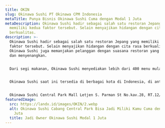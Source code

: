 ```yaml
---
title: OKIN
slug: Okinawa Sushi PT Okinawa CPM Indonesia
metaTitle: Punya Bisnis Okinawa Sushi Cuma dengan Modal 1 Juta
metaDescription: Okinawa Sushi hadir sebagai salah satu restoran Jepang yang
  memiliki kedua faktor tersebut. Selain menyajikan hidangan dengan cita rasa
  berkualitas.
description: >-
  Okinawa Sushi hadir sebagai salah satu restoran Jepang yang memiliki kedua
  faktor tersebut. Selain menyajikan hidangan dengan cita rasa berkualitas,
  Okinawa Sushi juga memanjakan pelanggan dengan suasana restoran yang otentik
  dan menyenangkan.


  Dari segi makanan, Okinawa Sushi menyediakan lebih dari 400 menu mulai dari beragam jenis sushi, sashimi, sampai dengan varian menu udon dan ramen. Beberapa menu andalan yang instagramable seperti Okinawa Aburi Sushi dan House of Dream juga tidak boleh dilewatkan.


  Okinawa Sushi saat ini tersedia di berbagai kota di Indonesia, di antaranya Jakarta, Gading Serpong, Bintaro, Bandung, Pekanbaru, Surabaya, Medan, dan Bali dengan ruang operasional restoran rata-rata seluas 150 M2.


  Okinawa Sushi Central Park Mall Letjen S. Parman St No.kav.28, RT.12/RW.6, South Tanjung Duren, Grogol petamburan, West Jakarta City, Jakarta 11470
featuredImage:
  src: https://landx.id/images/OKIN/2.webp
  alt: Okinawa Sushi Cabang Central Park Bisa Jadi Miliki Kamu Cuma dengan Modal 1
    Juta
  title: Jadi Owner Okinawa Sushi Modal 1 Juta
---
```

